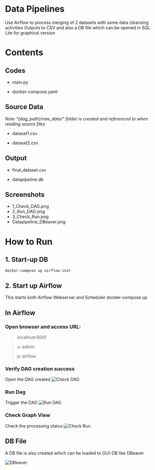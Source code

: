 # Data Pipelines
Use Airflow to process merging of 2 datasets with some data cleansing activities
Outputs to CSV and also a DB file which can be opened in SQL Lite for graphical version

# Contents

## Codes

- main.py 

- docker-compose.yaml 



## Source Data 

_Note "{dag_path}/raw_data/" folder is created and referenced to when reading source files_
- dataset1.csv  

- dataset2.csv

## Output

- final_dataset.csv  

- datapipeline.db

## Screenshots

- 1_Check_DAG.png
- 2_Run_DAG.png
- 3_Check_Run.png
- Datapipeline_DBeaver.png

# How to Run 

## 1. Start-up DB
    docker-compose up airflow-init

## 2. Start up Airflow
This starts both Airflow Webserver and Scheduler
    docker-compose up



## In Airflow 
### Open browser and access URL:
> localhost:8081 

> u: admin  

> p: airflow 


### Verify DAG creation success
Open the DAG created
![Check DAG](https://github.com/monchong-sg/GovTechAssessment/blob/a5253eec12a9f6b9a0babbe0da907f973000a703/1_Check_DAG.png)
 

### Run Dag
Trigger the DAG
![Run DAG](https://github.com/monchong-sg/GovTechAssessment/blob/a5253eec12a9f6b9a0babbe0da907f973000a703/2_Run_DAG.png)
 

### Check Graph View
Check the processing status 
![Check Run](https://github.com/monchong-sg/GovTechAssessment/blob/a5253eec12a9f6b9a0babbe0da907f973000a703/3_Check_Run.png)


## DB File
A DB file is also created which can be loaded to GUI-DB like DBeaver

![DBeaver](https://github.com/monchong-sg/GovTechAssessment/blob/a63c30b8d69506b069d1e38d4bfc151a9985bbca/Datapipeline_DBeaver.png)

